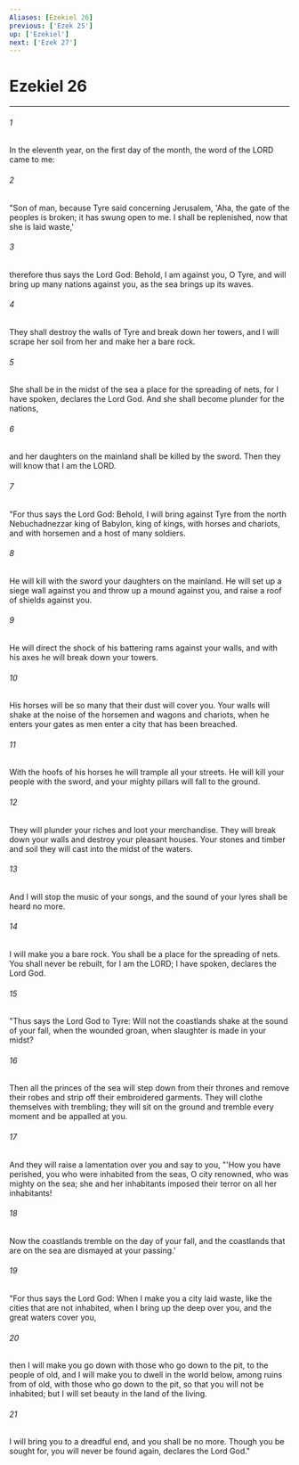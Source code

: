 ```yaml
---
Aliases: [Ezekiel 26]
previous: ['Ezek 25']
up: ['Ezekiel']
next: ['Ezek 27']
---
```

# Ezekiel 26

***

 

###### 1 
In the eleventh year, on the first day of the month, the word of the LORD came to me: 
 

###### 2 
"Son of man, because Tyre said concerning Jerusalem, 'Aha, the gate of the peoples is broken; it has swung open to me. I shall be replenished, now that she is laid waste,' 
 

###### 3 
therefore thus says the Lord God: Behold, I am against you, O Tyre, and will bring up many nations against you, as the sea brings up its waves. 
 

###### 4 
They shall destroy the walls of Tyre and break down her towers, and I will scrape her soil from her and make her a bare rock. 
 

###### 5 
She shall be in the midst of the sea a place for the spreading of nets, for I have spoken, declares the Lord God. And she shall become plunder for the nations, 
 

###### 6 
and her daughters on the mainland shall be killed by the sword. Then they will know that I am the LORD.
 
 

###### 7 
"For thus says the Lord God: Behold, I will bring against Tyre from the north Nebuchadnezzar king of Babylon, king of kings, with horses and chariots, and with horsemen and a host of many soldiers. 
 

###### 8 
He will kill with the sword your daughters on the mainland. He will set up a siege wall against you and throw up a mound against you, and raise a roof of shields against you. 
 

###### 9 
He will direct the shock of his battering rams against your walls, and with his axes he will break down your towers. 
 

###### 10 
His horses will be so many that their dust will cover you. Your walls will shake at the noise of the horsemen and wagons and chariots, when he enters your gates as men enter a city that has been breached. 
 

###### 11 
With the hoofs of his horses he will trample all your streets. He will kill your people with the sword, and your mighty pillars will fall to the ground. 
 

###### 12 
They will plunder your riches and loot your merchandise. They will break down your walls and destroy your pleasant houses. Your stones and timber and soil they will cast into the midst of the waters. 
 

###### 13 
And I will stop the music of your songs, and the sound of your lyres shall be heard no more. 
 

###### 14 
I will make you a bare rock. You shall be a place for the spreading of nets. You shall never be rebuilt, for I am the LORD; I have spoken, declares the Lord God.
 
 

###### 15 
"Thus says the Lord God to Tyre: Will not the coastlands shake at the sound of your fall, when the wounded groan, when slaughter is made in your midst? 
 

###### 16 
Then all the princes of the sea will step down from their thrones and remove their robes and strip off their embroidered garments. They will clothe themselves with trembling; they will sit on the ground and tremble every moment and be appalled at you. 
 

###### 17 
And they will raise a lamentation over you and say to you,
 "'How you have perished, 
 you who were inhabited from the seas, 
 O city renowned, 
 who was mighty on the sea; 
 she and her inhabitants imposed their terror 
 on all her inhabitants! 
 
 

###### 18 
Now the coastlands tremble 
 on the day of your fall, 
 and the coastlands that are on the sea 
 are dismayed at your passing.'
 
 

###### 19 
"For thus says the Lord God: When I make you a city laid waste, like the cities that are not inhabited, when I bring up the deep over you, and the great waters cover you, 
 

###### 20 
then I will make you go down with those who go down to the pit, to the people of old, and I will make you to dwell in the world below, among ruins from of old, with those who go down to the pit, so that you will not be inhabited; but I will set beauty in the land of the living. 
 

###### 21 
I will bring you to a dreadful end, and you shall be no more. Though you be sought for, you will never be found again, declares the Lord God."
 
